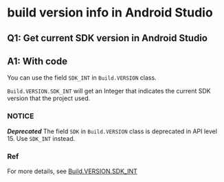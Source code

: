 # build version info in Android Studio
## Q1: Get current SDK version in Android Studio
## A1: With code

You can use the field `SDK_INT` in `Build.VERSION` class.

`Build.VERSION.SDK_INT` will get an Integer that indicates the current SDK version that the project used.

### NOTICE
***Deprecated***
The field `SDK` in `Build.VERSION` class is deprecated in API level 15. Use `SDK_INT` instead.

### Ref
For more details, see [Build.VERSION.SDK_INT](https://developer.android.com/reference/android/os/Build.VERSION#SDK_INT)


